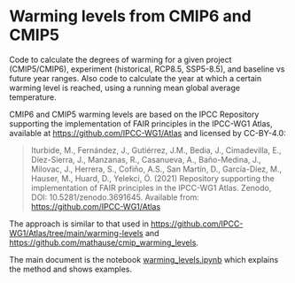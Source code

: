 # Warming levels from CMIP6 and CMIP5 

Code to calculate the degrees of warming for a given project (CMIP5/CMIP6), experiment (historical, RCP8.5, SSP5-8.5), and baseline vs future year ranges. Also code to calculate the year at which a certain warming level is reached, using a running mean global average temperature.

CMIP6 and CMIP5 warming levels are based on the IPCC Repository supporting the implementation of FAIR principles in the IPCC-WG1 Atlas, available at https://github.com/IPCC-WG1/Atlas and licensed by CC-BY-4.0:

> Iturbide, M., Fernández, J., Gutiérrez, J.M., Bedia, J., Cimadevilla, E., Díez-Sierra, J., Manzanas, R., Casanueva, A., Baño-Medina, J., Milovac, J., Herrera, S., Cofiño, A.S., San Martín, D., García-Díez, M., Hauser, M., Huard, D., Yelekci, Ö. (2021) Repository supporting the implementation of FAIR principles in the IPCC-WG1 Atlas. Zenodo, DOI: 10.5281/zenodo.3691645. Available from: https://github.com/IPCC-WG1/Atlas 

The approach is similar to that used in https://github.com/IPCC-WG1/Atlas/tree/main/warming-levels and https://github.com/mathause/cmip_warming_levels.

The main document is the notebook [warming_levels.ipynb](warming_levels.ipynb) which explains the method and shows examples.
